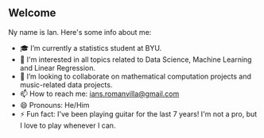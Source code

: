 ## Welcome

<!--
**eatsfrog/eatsfrog** is a ✨ _special_ ✨ repository because its `README.md` (this file) appears on your GitHub profile.

Here are some ideas to get you started:

- 🔭 I’m currently working on ...
- 🌱 I’m currently learning ...
- 👯 I’m looking to collaborate on ...
- 🤔 I’m looking for help with ...
- 💬 Ask me about ...
- 📫 How to reach me: ...
- 😄 Pronouns: ...
- ⚡ Fun fact: ...
-->

Ny name is Ian. Here's some info about me:
- 🎓 I’m currently a statistics student at BYU.
- 🌱 I'm interested in all topics related to Data Science, Machine Learning and Linear Regression.
- 👯 I’m looking to collaborate on mathematical computation projects and music-related data projects.
- 📫 How to reach me: ians.romanvilla@gmail.com
- 😄 Pronouns: He/Him
- ⚡ Fun fact: I've been playing guitar for the last 7 years! I'm not a pro, but I love to play whenever I can.
